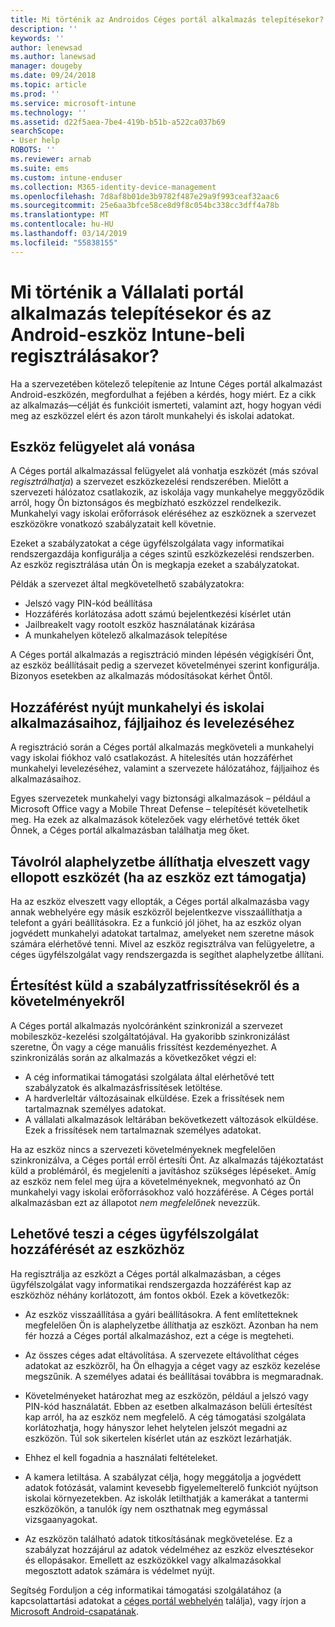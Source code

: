 ```yaml
---
title: Mi történik az Androidos Céges portál alkalmazás telepítésekor?
description: ''
keywords: ''
author: lenewsad
ms.author: lanewsad
manager: dougeby
ms.date: 09/24/2018
ms.topic: article
ms.prod: ''
ms.service: microsoft-intune
ms.technology: ''
ms.assetid: d22f5aea-7be4-419b-b51b-a522ca037b69
searchScope:
- User help
ROBOTS: ''
ms.reviewer: arnab
ms.suite: ems
ms.custom: intune-enduser
ms.collection: M365-identity-device-management
ms.openlocfilehash: 7d8af8b01de3b9782f487e29a9f993ceaf32aac6
ms.sourcegitcommit: 25e6aa3bfce58ce8d9f8c054bc338cc3dff4a78b
ms.translationtype: MT
ms.contentlocale: hu-HU
ms.lasthandoff: 03/14/2019
ms.locfileid: "55838155"
---
```

# <a name="what-happens-if-you-install-the-company-portal-app-and-enroll-your-android-device-in-intune"></a>Mi történik a Vállalati portál alkalmazás telepítésekor és az Android-eszköz Intune-beli regisztrálásakor?

Ha a szervezetében kötelező telepítenie az Intune Céges portál alkalmazást Android-eszközén, megfordulhat a fejében a kérdés, hogy miért. Ez a cikk az alkalmazás&mdash;célját és funkcióit ismerteti, valamint azt, hogy hogyan védi meg az eszközzel elért és azon tárolt munkahelyi és iskolai adatokat.

## <a name="gets-your-device-managed"></a>Eszköz felügyelet alá vonása
A Céges portál alkalmazással felügyelet alá vonhatja eszközét (más szóval *regisztrálhatja*) a szervezet eszközkezelési rendszerében. Mielőtt a szervezeti hálózatoz csatlakozik, az iskolája vagy munkahelye meggyőződik arról, hogy Ön biztonságos és megbízható eszközzel rendelkezik. Munkahelyi vagy iskolai erőforrások eléréséhez az eszköznek a szervezet eszközökre vonatkozó szabályzatait kell követnie. 

Ezeket a szabályzatokat a cége ügyfélszolgálata vagy informatikai rendszergazdája konfigurálja a céges szintű eszközkezelési rendszerben. Az eszköz regisztrálása után Ön is megkapja ezeket a szabályzatokat. 

Példák a szervezet által megkövetelhető szabályzatokra:
* Jelszó vagy PIN-kód beállítása
* Hozzáférés korlátozása adott számú bejelentkezési kísérlet után
* Jailbreakelt vagy rootolt eszköz használatának kizárása
* A munkahelyen kötelező alkalmazások telepítése

A Céges portál alkalmazás a regisztráció minden lépésén végigkíséri Önt, az eszköz beállításait pedig a szervezet követelményei szerint konfigurálja. Bizonyos esetekben az alkalmazás módosításokat kérhet Öntől.

## <a name="gives-you-access-to-work-and-school-apps-work-files-and-email"></a>Hozzáférést nyújt munkahelyi és iskolai alkalmazásaihoz, fájljaihoz és levelezéséhez
A regisztráció során a Céges portál alkalmazás megköveteli a munkahelyi vagy iskolai fiókhoz való csatlakozást. A hitelesítés után hozzáférhet munkahelyi levelezéséhez, valamint a szervezete hálózatához, fájljaihoz és alkalmazásaihoz. 

Egyes szervezetek munkahelyi vagy biztonsági alkalmazások – például a Microsoft Office vagy a Mobile Threat Defense – telepítését követelhetik meg. Ha ezek az alkalmazások kötelezőek vagy elérhetővé tették őket Önnek, a Céges portál alkalmazásban találhatja meg őket.

## <a name="lets-you-remotely-reset-a-lost-or-stolen-device-if-device-supports-it"></a>Távolról alaphelyzetbe állíthatja elveszett vagy ellopott eszközét (ha az eszköz ezt támogatja)
Ha az eszköz elveszett vagy ellopták, a Céges portál alkalmazásba vagy annak webhelyére egy másik eszközről bejelentkezve visszaállíthatja a telefont a gyári beállításokra. Ez a funkció jól jöhet, ha az eszköz olyan jogvédett munkahelyi adatokat tartalmaz, amelyeket nem szeretne mások számára elérhetővé tenni. Mivel az eszköz regisztrálva van felügyeletre, a céges ügyfélszolgálat vagy rendszergazda is segíthet alaphelyzetbe állítani.  

## <a name="notifies-you-of-policy-updates-and-requirements"></a>Értesítést küld a szabályzatfrissítésekről és a követelményekről
A Céges portál alkalmazás nyolcóránként szinkronizál a szervezet mobileszköz-kezelési szolgáltatójával. Ha gyakoribb szinkronizálást szeretne, Ön vagy a cége manuális frissítést kezdeményezhet. A szinkronizálás során az alkalmazás a következőket végzi el:  
* A cég informatikai támogatási szolgálata által elérhetővé tett szabályzatok és alkalmazásfrissítések letöltése.  
* A hardverleltár változásainak elküldése. Ezek a frissítések nem tartalmaznak személyes adatokat.  
* A vállalati alkalmazások leltárában bekövetkezett változások elküldése. Ezek a frissítések nem tartalmaznak személyes adatokat.  

Ha az eszköz nincs a szervezeti követelményeknek megfelelően szinkronizálva, a Céges portál erről értesíti Önt. Az alkalmazás tájékoztatást küld a problémáról, és megjeleníti a javításhoz szükséges lépéseket. Amíg az eszköz nem felel meg újra a követelményeknek, megvonható az Ön munkahelyi vagy iskolai erőforrásokhoz való hozzáférése. A Céges portál alkalmazásban ezt az állapotot *nem megfelelőnek* nevezzük. 

## <a name="permits-company-support-access-to-your-device"></a>Lehetővé teszi a céges ügyfélszolgálat hozzáférését az eszközhöz
Ha regisztrálja az eszközt a Céges portál alkalmazásban, a céges ügyfélszolgálat vagy informatikai rendszergazda hozzáférést kap az eszközhöz néhány korlátozott, ám fontos okból. Ezek a következők:  

* Az eszköz visszaállítása a gyári beállításokra. A fent említetteknek megfelelően Ön is alaphelyzetbe állíthatja az eszközt. Azonban ha nem fér hozzá a Céges portál alkalmazáshoz, ezt a cége is megteheti.  

* Az összes céges adat eltávolítása. A szervezete eltávolíthat céges adatokat az eszközről, ha Ön elhagyja a céget vagy az eszköz kezelése megszűnik. A személyes adatai és beállításai továbbra is megmaradnak.  

* Követelményeket határozhat meg az eszközön, például a jelszó vagy PIN-kód használatát. Ebben az esetben alkalmazáson belüli értesítést kap arról, ha az eszköz nem megfelelő. A cég támogatási szolgálata korlátozhatja, hogy hányszor lehet helytelen jelszót megadni az eszközön. Túl sok sikertelen kísérlet után az eszközt lezárhatják.  

* Ehhez el kell fogadnia a használati feltételeket.  

* A kamera letiltása. A szabályzat célja, hogy meggátolja a jogvédett adatok fotózását, valamint kevesebb figyelemelterelő funkciót nyújtson iskolai környezetekben. Az iskolák letilthatják a kamerákat a tantermi eszközökön, a tanulók így nem oszthatnak meg egymással vizsgaanyagokat.  

* Az eszközön található adatok titkosításának megkövetelése. Ez a szabályzat hozzájárul az adatok védelméhez az eszköz elvesztésekor és ellopásakor. Emellett az eszközökkel vagy alkalmazásokkal megosztott adatok számára is védelmet nyújt.  

Segítség Forduljon a cég informatikai támogatási szolgálatához (a kapcsolattartási adatokat a [céges portál webhelyén](https://go.microsoft.com/fwlink/?linkid=2010980) találja), vagy írjon a <a href="mailto:wintunedroidfbk@microsoft.com?subject=I'm having trouble installing the Company Portal app on my Android device&body=Describe the issue you're experiencing here.">Microsoft Android-csapatának</a>.
